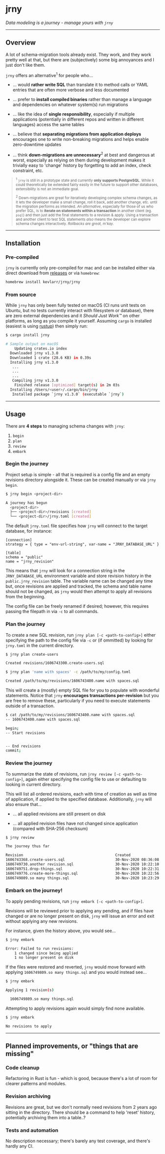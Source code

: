 # jrny

*Data modeling is a journey - manage yours with `jrny`*

---

## Overview

A lot of schema-migration tools already exist. They work, and they work pretty well at that,
but there are (subjectively) some big annoyances and I just don't like them.

`jrny` offers an alternative<sup>1</sup> for people who...

* ... would **rather write SQL** than translate it to method calls or YAML entries that are often more verbose and less documented

* ... prefer to **install compiled binaries** rather than manage a language and dependencies on whatever system(s) run migrations

* ... like the idea of **single responsibility**, especially if multiple applications (potentially in different repos and written in different languages) access the same tables

* ... believe that **separating migrations from application deploys** encourages one to write non-breaking migrations and helps enable zero-downtime updates

* ... think **down-migrations are unnecessary**<sup>2</sup> at best and dangerous at worst, especially as relying on them during development makes it trivially easy to 'change' history by forgetting to add an index, check constraint, etc.


<small>

> <sup>1</sup> `jrny` is still in a prototype state and currently **only supports PostgreSQL**.
> While it could theoretically be extended fairly easily in the future to support other databases,
> extensibility is not an immediate goal.
>
> <sup>2</sup> Down-migrations are great for iteratively developing complex schema changes,
> as it lets the developer make a small change, roll it back, add another change, etc. until
> the migration performs as intended. *An alternative*, especially for those of us who prefer SQL,
> is to **iterate on statements within a transaction** in another client (eg. `psql`) and then just
> add the final statements to a revision & apply. Using a transaction and another client to test SQL
> statements *also* means the developer can explore schema changes interactively. *Rollbacks are great, m'kay.*

</small>

---

## Installation

### Pre-compiled

`jrny` is currently only pre-compiled for mac and can be installed either via direct download from [releases](https://github.com/kevlarr/jrny/tags) or via `homebrew`:

```bash
homebrew install kevlarr/jrny/jrny
```

### From source

While `jrny` has only been fully tested on macOS (CI runs unit tests on Ubuntu, but no tests currently interact with filesystem or database), there are zero external dependencies and it
*Should Just Work™* on other platforms, as long as you compile it yourself.
Assuming `cargo` is installed (easiest is using [rustup](https://rustup.rs/)) then simply run:

```bash
$ cargo install jrny

# Sample output on macOS
    Updating crates.io index
  Downloaded jrny v1.3.0
  Downloaded 1 crate (28.6 KB) in 0.39s
  Installing jrny v1.3.0
   ...
   ...
   ...
   Compiling jrny v1.3.0
    Finished release [optimized] target(s) in 2m 03s
  Installing /Users/<user>/.cargo/bin/jrny
   Installed package `jrny v1.3.0` (executable `jrny`)
```

---

## Usage

There are **4 steps** to managing schema changes with `jrny`:

1. `begin`
2. `plan`
3. `review`
4. `embark`

### Begin the journey

Project setup is simple - all that is required is a config file and an empty revisions directory alongside it.
These can be created manually or via `jrny begin`.

```bash
$ jrny begin <project-dir>

A journey has begun
  <project-dir>
  ├── <project-dir>/revisions [created]
  └── <project-dir>/jrny.toml [created]
```

The default `jrny.toml` file specifies how `jrny` will connect to the target database, for instance:

```
[connection]
strategy = { type = "env-url-string", var-name = "JRNY_DATABASE_URL" }

[table]
schema = "public"
name = "jrny_revision"
```

This means that `jrny` will look for a connection string in the `JRNY_DATABASE_URL` environment variable
and store revision history in the `public.jrny_revision` table. The variable name can be changed any time
but, once revisions are applied and tracked, the schema and table name should not be changed, as `jrny`
would then attempt to apply all revisions from the beginning.

The config file can be freely renamed if desired; however, this requires passing the filepath in via `-c` to all commands.

### Plan the journey

To create a new SQL revision, run `jrny plan [-c <path-to-config>]` either specifying the path to the
config file via `-c` or (if ommitted) by looking for `jrny.toml` in the current directory.

```bash
$ jrny plan create-users

Created revisions/1606743300.create-users.sql

$ jrny plan 'name with spaces' -c /path/to/my/config.toml

Created /path/to/my/revisions/1606743400.name with spaces.sql
```

This will create a (mostly) empty SQL file for you to populate with wonderful statements.
Notice that `jrny` **encourages transactions per-revision** but you are free to remove these,
particularly if you need to execute statements outside of a transaction.

``` bash
$ cat /path/to/my/revisions/1606743400.name with spaces.sql
-- 1606743400.name with spaces.sql

begin;
-- Start revisions


-- End revisions
commit;
```

### Review the journey

To summarize the state of revisions, run `jrny review [-c <path-to-config>]`, again either specifying the config
file to use or defaulting to looking in current directory.

This will list all ordered revisions, each with time of creation as well as time of application, if applied to the specified database.
Additionally, `jrny` will also ensure that...

* ... all applied revisions are still present on disk

* ... all applied revision files have not changed since application (compared with SHA-256 checksum)

```bash
$ jrny review

The journey thus far

Revision                                          Created                  Applied
1606743368.create-users.sql                       30-Nov-2020 08:36:08     30-Nov-2020 08:38:43     The file has changed after being applied
1606749730.another revision.sql                   30-Nov-2020 10:22:10     30-Nov-2020 10:23:12
1606749751.drop-things.sql                        30-Nov-2020 10:22:31     30-Nov-2020 10:23:12     No corresponding file could not be found
1606749776.create-more-things.sql                 30-Nov-2020 10:22:56     30-Nov-2020 10:23:12
1606749809.so many things.sql                     30-Nov-2020 10:23:29     --
```

### Embark on the journey!

To apply pending revisions, run `jrny embark [-c <path-to-config>]`.

Revisions will be reviewed prior to applying any pending, and if files have changed or are no longer
present on disk, `jrny` will issue an error and exit without applying any new revisions.

For instance, given the history above, you would see...

```bash
$ jrny embark

Error: Failed to run revisions:
	1 changed since being applied
	1 no longer present on disk
```

If the files were restored and reverted, `jrny` would move forward with applying `1606749809.so many things.sql` and you would instead see...

```bash
$ jrny embark

Applying 1 revision(s)

  1606749809.so many things.sql
```

Attempting to apply revisions again would simply find none available.

```bash
$ jrny embark

No revisions to apply
```

---

## Planned improvements, or "things that are missing"

### Code cleanup

Refactoring in Rust is fun - which is good, because there's a lot of room for clearer patterns and modules.

### Revision archiving

Revisions are great, but we don't normally need revisions from 2 years ago sitting in the directory.
There should be a command to help 'reset' history, potentially archiving them into a table..?

### Tests and automation

No description necessary; there's barely any test coverage, and there's hardly any CI.
